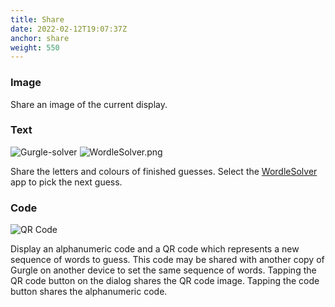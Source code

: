 ```yaml
---
title: Share
date: 2022-02-12T19:07:37Z
anchor: share
weight: 550
---
```


### Image
Share an image of the current display.

### Text

![Gurgle-solver](images/Gurgle-solver.png) ![WordleSolver.png](images/WordleSolver.png)

Share the letters and colours of finished guesses. Select the
[WordleSolver](https://github.com/billthefarmer/wordlesolver) app to
pick the next guess.

### Code

![QR Code](images/Gurgle-code.png)

Display an alphanumeric code and a QR code which represents a new
sequence of words to guess. This code may be shared with another copy
of Gurgle on another device to set the same sequence of words. Tapping
the QR code button on the dialog shares the QR code image. Tapping the
code button shares the alphanumeric code.
